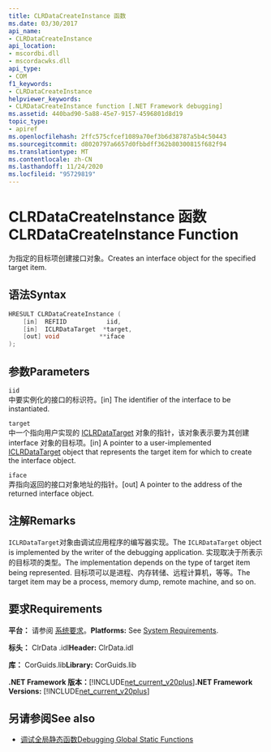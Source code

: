 ```yaml
---
title: CLRDataCreateInstance 函数
ms.date: 03/30/2017
api_name:
- CLRDataCreateInstance
api_location:
- mscordbi.dll
- mscordacwks.dll
api_type:
- COM
f1_keywords:
- CLRDataCreateInstance
helpviewer_keywords:
- CLRDataCreateInstance function [.NET Framework debugging]
ms.assetid: 440bad90-5a88-45e7-9157-4596801d8d19
topic_type:
- apiref
ms.openlocfilehash: 2ffc575cfcef1089a70ef3b6d38787a5b4c50443
ms.sourcegitcommit: d8020797a6657d0fbbdff362b80300815f682f94
ms.translationtype: MT
ms.contentlocale: zh-CN
ms.lasthandoff: 11/24/2020
ms.locfileid: "95729819"
---
```

# <a name="clrdatacreateinstance-function"></a><span data-ttu-id="557ee-102">CLRDataCreateInstance 函数</span><span class="sxs-lookup"><span data-stu-id="557ee-102">CLRDataCreateInstance Function</span></span>

<span data-ttu-id="557ee-103">为指定的目标项创建接口对象。</span><span class="sxs-lookup"><span data-stu-id="557ee-103">Creates an interface object for the specified target item.</span></span>  
  
## <a name="syntax"></a><span data-ttu-id="557ee-104">语法</span><span class="sxs-lookup"><span data-stu-id="557ee-104">Syntax</span></span>  
  
```cpp  
HRESULT CLRDataCreateInstance (  
    [in]  REFIID           iid,
    [in]  ICLRDataTarget  *target,
    [out] void           **iface  
);  
```  
  
## <a name="parameters"></a><span data-ttu-id="557ee-105">参数</span><span class="sxs-lookup"><span data-stu-id="557ee-105">Parameters</span></span>  

 `iid`  
 <span data-ttu-id="557ee-106">中要实例化的接口的标识符。</span><span class="sxs-lookup"><span data-stu-id="557ee-106">[in] The identifier of the interface to be instantiated.</span></span>  
  
 `target`  
 <span data-ttu-id="557ee-107">中一个指向用户实现的 [ICLRDataTarget](iclrdatatarget-interface.md) 对象的指针，该对象表示要为其创建 interface 对象的目标项。</span><span class="sxs-lookup"><span data-stu-id="557ee-107">[in] A pointer to a user-implemented [ICLRDataTarget](iclrdatatarget-interface.md) object that represents the target item for which to create the interface object.</span></span>  
  
 `iface`  
 <span data-ttu-id="557ee-108">弄指向返回的接口对象地址的指针。</span><span class="sxs-lookup"><span data-stu-id="557ee-108">[out] A pointer to the address of the returned interface object.</span></span>  
  
## <a name="remarks"></a><span data-ttu-id="557ee-109">注解</span><span class="sxs-lookup"><span data-stu-id="557ee-109">Remarks</span></span>  

 <span data-ttu-id="557ee-110">`ICLRDataTarget`对象由调试应用程序的编写器实现。</span><span class="sxs-lookup"><span data-stu-id="557ee-110">The `ICLRDataTarget` object is implemented by the writer of the debugging application.</span></span> <span data-ttu-id="557ee-111">实现取决于所表示的目标项的类型。</span><span class="sxs-lookup"><span data-stu-id="557ee-111">The implementation depends on the type of target item being represented.</span></span> <span data-ttu-id="557ee-112">目标项可以是进程、内存转储、远程计算机，等等。</span><span class="sxs-lookup"><span data-stu-id="557ee-112">The target item may be a process, memory dump, remote machine, and so on.</span></span>  
  
## <a name="requirements"></a><span data-ttu-id="557ee-113">要求</span><span class="sxs-lookup"><span data-stu-id="557ee-113">Requirements</span></span>  

 <span data-ttu-id="557ee-114">**平台：** 请参阅 [系统要求](../../get-started/system-requirements.md)。</span><span class="sxs-lookup"><span data-stu-id="557ee-114">**Platforms:** See [System Requirements](../../get-started/system-requirements.md).</span></span>  
  
 <span data-ttu-id="557ee-115">**标头：** ClrData .idl</span><span class="sxs-lookup"><span data-stu-id="557ee-115">**Header:** ClrData.idl</span></span>  
  
 <span data-ttu-id="557ee-116">**库：** CorGuids.lib</span><span class="sxs-lookup"><span data-stu-id="557ee-116">**Library:** CorGuids.lib</span></span>  
  
 <span data-ttu-id="557ee-117">**.NET Framework 版本：**[!INCLUDE[net_current_v20plus](../../../../includes/net-current-v20plus-md.md)]</span><span class="sxs-lookup"><span data-stu-id="557ee-117">**.NET Framework Versions:** [!INCLUDE[net_current_v20plus](../../../../includes/net-current-v20plus-md.md)]</span></span>  
  
## <a name="see-also"></a><span data-ttu-id="557ee-118">另请参阅</span><span class="sxs-lookup"><span data-stu-id="557ee-118">See also</span></span>

- [<span data-ttu-id="557ee-119">调试全局静态函数</span><span class="sxs-lookup"><span data-stu-id="557ee-119">Debugging Global Static Functions</span></span>](debugging-global-static-functions.md)
